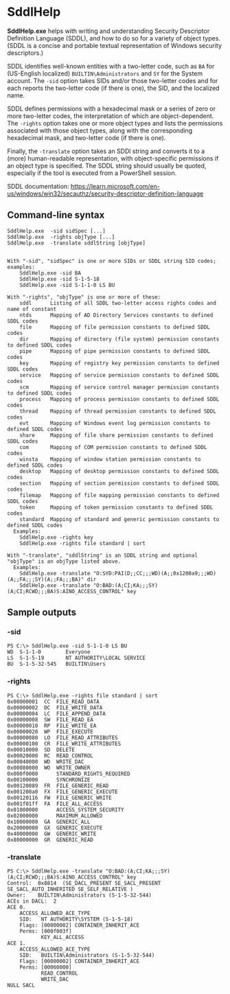 # SddlHelp

**SddlHelp.exe** helps with writing and understanding Security Descriptor Definition Language (SDDL), and how to do so for a variety of object types.
(SDDL is a concise and portable textual representation of Windows security descriptors.)

SDDL identifies well-known entities with a two-letter code, such as `BA` for (US-English localized) `BUILTIN\Administrators` and `SY` for the System account.
The `-sid` option takes SIDs and/or those two-letter codes and for each reports the two-letter code (if there is one), the SID, and the localized name.

SDDL defines permissions with a hexadecimal mask or a series of zero or more two-letter codes, the interpretation of
which are object-dependent. The `-rights` option takes one or more object types and lists the permissions associated
with those object types, along with the corresponding hexadecimal mask, and two-letter code (if there is one).

Finally, the `-translate` option takes an SDDl string and converts it to a (more) human-readable representation,
with object-specific permissions if an object type is specified. The SDDL string should usually be quoted, especially
if the tool is executed from a PowerShell session.

SDDL documentation: https://learn.microsoft.com/en-us/windows/win32/secauthz/security-descriptor-definition-language

## Command-line syntax
```
SddlHelp.exe  -sid sidSpec [...]
SddlHelp.exe  -rights objType [...]
SddlHelp.exe  -translate sddlString [objType]


With "-sid", "sidSpec" is one or more SIDs or SDDL string SID codes; examples:
    SddlHelp.exe -sid BA
    SddlHelp.exe -sid S-1-5-18
    SddlHelp.exe -sid S-1-1-0 LS BU

With "-rights", "objType" is one or more of these:
    sddl      Listing of all SDDL two-letter access rights codes and name of constant
    ntds      Mapping of AD Directory Services constants to defined SDDL codes
    file      Mapping of file permission constants to defined SDDL codes
    dir       Mapping of directory (file system) permission constants to defined SDDL codes
    pipe      Mapping of pipe permission constants to defined SDDL codes
    key       Mapping of registry key permission constants to defined SDDL codes
    service   Mapping of service permission constants to defined SDDL codes
    scm       Mapping of service control manager permission constants to defined SDDL codes
    process   Mapping of process permission constants to defined SDDL codes
    thread    Mapping of thread permission constants to defined SDDL codes
    evt       Mapping of Windows event log permission constants to defined SDDL codes
    share     Mapping of file share permission constants to defined SDDL codes
    com       Mapping of COM permission constants to defined SDDL codes
    winsta    Mapping of window station permission constants to defined SDDL codes
    desktop   Mapping of desktop permission constants to defined SDDL codes
    section   Mapping of section permission constants to defined SDDL codes
    filemap   Mapping of file mapping permission constants to defined SDDL codes
    token     Mapping of token permission constants to defined SDDL codes
    standard  Mapping of standard and generic permission constants to defined SDDL codes
  Examples:
    SddlHelp.exe -rights key
    SddlHelp.exe -rights file standard | sort

With "-translate", "sddlString" is an SDDL string and optional "objType" is an objType listed above.
  Examples:
    SddlHelp.exe -translate "O:SYD:PAI(D;;CC;;;WD)(A;;0x1200a9;;;WD)(A;;FA;;;SY)(A;;FA;;;BA)" dir
    SddlHelp.exe -translate "O:BAD:(A;CI;KA;;;SY)(A;CI;RCWD;;;BA)S:AINO_ACCESS_CONTROL" key
```

## Sample outputs

### -sid
```
PS C:\> SddlHelp.exe -sid S-1-1-0 LS BU
WD  S-1-1-0        Everyone
LS  S-1-5-19       NT AUTHORITY\LOCAL SERVICE
BU  S-1-5-32-545   BUILTIN\Users
```

### -rights
```
PS C:\> SddlHelp.exe -rights file standard | sort
0x00000001  CC  FILE_READ_DATA
0x00000002  DC  FILE_WRITE_DATA
0x00000004  LC  FILE_APPEND_DATA
0x00000008  SW  FILE_READ_EA
0x00000010  RP  FILE_WRITE_EA
0x00000020  WP  FILE_EXECUTE
0x00000080  LO  FILE_READ_ATTRIBUTES
0x00000100  CR  FILE_WRITE_ATTRIBUTES
0x00010000  SD  DELETE
0x00020000  RC  READ_CONTROL
0x00040000  WD  WRITE_DAC
0x00080000  WO  WRITE_OWNER
0x000f0000      STANDARD_RIGHTS_REQUIRED
0x00100000      SYNCHRONIZE
0x00120089  FR  FILE_GENERIC_READ
0x001200a0  FX  FILE_GENERIC_EXECUTE
0x00120116  FW  FILE_GENERIC_WRITE
0x001f01ff  FA  FILE_ALL_ACCESS
0x01000000      ACCESS_SYSTEM_SECURITY
0x02000000      MAXIMUM_ALLOWED
0x10000000  GA  GENERIC_ALL
0x20000000  GX  GENERIC_EXECUTE
0x40000000  GW  GENERIC_WRITE
0x80000000  GR  GENERIC_READ
```

### -translate
```
PS C:\> SddlHelp.exe -translate "O:BAD:(A;CI;KA;;;SY)(A;CI;RCWD;;;BA)S:AINO_ACCESS_CONTROL" key
Control:  0x8814  (SE_DACL_PRESENT SE_SACL_PRESENT SE_SACL_AUTO_INHERITED SE_SELF_RELATIVE )
Owner:    BUILTIN\Administrators (S-1-5-32-544)
ACEs in DACL:  2
ACE 0.
    ACCESS_ALLOWED_ACE_TYPE
    SID:   NT AUTHORITY\SYSTEM (S-1-5-18)
    Flags: [00000002] CONTAINER_INHERIT_ACE
    Perms: [000f003f]
           KEY_ALL_ACCESS
ACE 1.
    ACCESS_ALLOWED_ACE_TYPE
    SID:   BUILTIN\Administrators (S-1-5-32-544)
    Flags: [00000002] CONTAINER_INHERIT_ACE
    Perms: [00060000]
           READ_CONTROL
           WRITE_DAC
NULL SACL
```